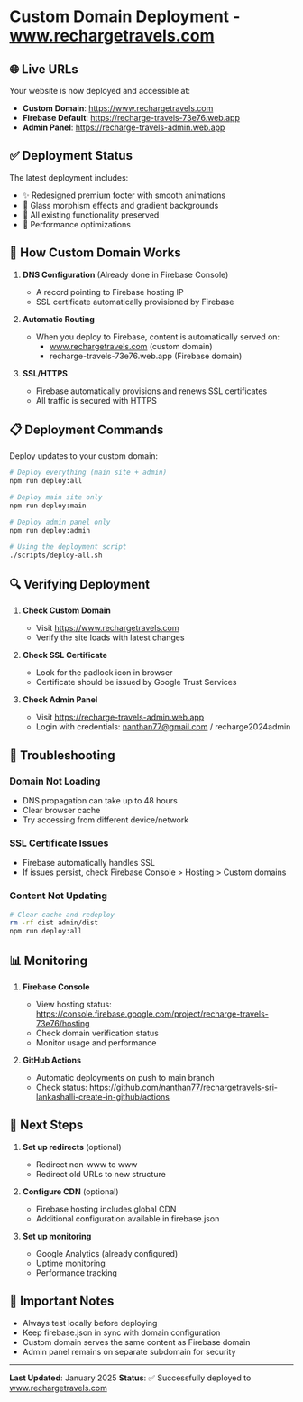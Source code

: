 # Custom Domain Deployment - www.rechargetravels.com

## 🌐 Live URLs

Your website is now deployed and accessible at:

- **Custom Domain**: https://www.rechargetravels.com
- **Firebase Default**: https://recharge-travels-73e76.web.app
- **Admin Panel**: https://recharge-travels-admin.web.app

## ✅ Deployment Status

The latest deployment includes:
- ✨ Redesigned premium footer with smooth animations
- 🎨 Glass morphism effects and gradient backgrounds
- 📱 All existing functionality preserved
- 🚀 Performance optimizations

## 🔄 How Custom Domain Works

1. **DNS Configuration** (Already done in Firebase Console)
   - A record pointing to Firebase hosting IP
   - SSL certificate automatically provisioned by Firebase

2. **Automatic Routing**
   - When you deploy to Firebase, content is automatically served on:
     - www.rechargetravels.com (custom domain)
     - recharge-travels-73e76.web.app (Firebase domain)

3. **SSL/HTTPS**
   - Firebase automatically provisions and renews SSL certificates
   - All traffic is secured with HTTPS

## 📋 Deployment Commands

Deploy updates to your custom domain:

```bash
# Deploy everything (main site + admin)
npm run deploy:all

# Deploy main site only
npm run deploy:main

# Deploy admin panel only
npm run deploy:admin

# Using the deployment script
./scripts/deploy-all.sh
```

## 🔍 Verifying Deployment

1. **Check Custom Domain**
   - Visit https://www.rechargetravels.com
   - Verify the site loads with latest changes

2. **Check SSL Certificate**
   - Look for the padlock icon in browser
   - Certificate should be issued by Google Trust Services

3. **Check Admin Panel**
   - Visit https://recharge-travels-admin.web.app
   - Login with credentials: nanthan77@gmail.com / recharge2024admin

## 🚨 Troubleshooting

### Domain Not Loading
- DNS propagation can take up to 48 hours
- Clear browser cache
- Try accessing from different device/network

### SSL Certificate Issues
- Firebase automatically handles SSL
- If issues persist, check Firebase Console > Hosting > Custom domains

### Content Not Updating
```bash
# Clear cache and redeploy
rm -rf dist admin/dist
npm run deploy:all
```

## 📊 Monitoring

1. **Firebase Console**
   - View hosting status: https://console.firebase.google.com/project/recharge-travels-73e76/hosting
   - Check domain verification status
   - Monitor usage and performance

2. **GitHub Actions**
   - Automatic deployments on push to main branch
   - Check status: https://github.com/nanthan77/rechargetravels-sri-lankashalli-create-in-github/actions

## 🎯 Next Steps

1. **Set up redirects** (optional)
   - Redirect non-www to www
   - Redirect old URLs to new structure

2. **Configure CDN** (optional)
   - Firebase hosting includes global CDN
   - Additional configuration available in firebase.json

3. **Set up monitoring**
   - Google Analytics (already configured)
   - Uptime monitoring
   - Performance tracking

## 📝 Important Notes

- Always test locally before deploying
- Keep firebase.json in sync with domain configuration
- Custom domain serves the same content as Firebase domain
- Admin panel remains on separate subdomain for security

---

**Last Updated**: January 2025
**Status**: ✅ Successfully deployed to www.rechargetravels.com